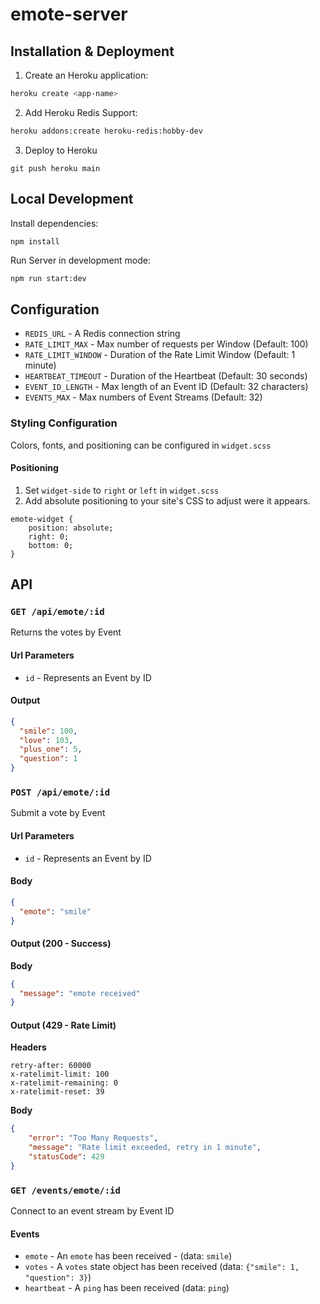 # emote-server

## Installation & Deployment

1. Create an Heroku application:

``` bash
heroku create <app-name>
```

2. Add Heroku Redis Support:

``` bash
heroku addons:create heroku-redis:hobby-dev
```

3. Deploy to Heroku

```
git push heroku main
```

## Local Development

Install dependencies:

``` bash
npm install
```

Run Server in development mode:

```
npm run start:dev
```

## Configuration

* `REDIS_URL` - A Redis connection string
* `RATE_LIMIT_MAX` - Max number of requests per Window (Default: 100)
* `RATE_LIMIT_WINDOW` - Duration of the Rate Limit Window (Default: 1 minute)
* `HEARTBEAT_TIMEOUT` - Duration of the Heartbeat (Default: 30 seconds)
* `EVENT_ID_LENGTH` - Max length of an Event ID (Default: 32 characters)
* `EVENTS_MAX` - Max numbers of Event Streams (Default: 32)

### Styling Configuration

Colors, fonts, and positioning can be configured in `widget.scss`

#### Positioning 

1. Set `widget-side` to `right` or `left` in `widget.scss`
2. Add absolute positioning to your site's CSS to adjust were it appears.

```
emote-widget {
    position: absolute;
    right: 0;
    bottom: 0;
}
```

## API

### `GET /api/emote/:id`

Returns the votes by Event

#### Url Parameters

- `id` - Represents an Event by ID

#### Output

``` json
{
  "smile": 100,
  "love": 103,
  "plus_one": 5,
  "question": 1
}
```

### `POST /api/emote/:id`

Submit a vote by Event

#### Url Parameters

- `id` - Represents an Event by ID

#### Body

``` json
{
  "emote": "smile"
}
```

#### Output (200 - Success)

**Body**

``` json
{
  "message": "emote received"
}
```

#### Output (429 - Rate Limit)

**Headers**

```
retry-after: 60000
x-ratelimit-limit: 100
x-ratelimit-remaining: 0
x-ratelimit-reset: 39
```

**Body**

``` json
{
    "error": "Too Many Requests",
    "message": "Rate limit exceeded, retry in 1 minute",
    "statusCode": 429
}
```

### `GET /events/emote/:id`

Connect to an event stream by Event ID

#### Events

* `emote` - An `emote` has been received - (data: `smile`)
* `votes` - A `votes` state object has been received (data: `{"smile": 1, "question": 3}`)
* `heartbeat` - A `ping` has been received (data: `ping`)
